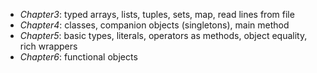 * *Chapter3*: typed arrays, lists, tuples, sets, map, read lines from file
* *Chapter4*: classes, companion objects (singletons), main method
* *Chapter5*: basic types, literals, operators as methods, object equality, rich wrappers
* *Chapter6*: functional objects